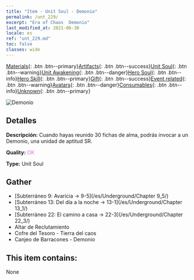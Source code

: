 ```yaml
---
title: "Item - Unit Soul - Demonio"
permalink: /unt_229/
excerpt: "Era of Chaos  Demonio"
last_modified_at: 2021-06-30
locale: es
ref: "unt_229.md"
toc: false
classes: wide
---
```

 [Materials](/ItemsES/){: .btn .btn--primary}[Artifacts](/ItemsES/Artifacts/){: .btn .btn--success}[Unit Soul](/ItemsES/UnitSoul/){: .btn .btn--warning}[Unit Awakening](/ItemsES/UnitAwakening/){: .btn .btn--danger}[Hero Soul](/ItemsES/HeroSoul/){: .btn .btn--info}[Hero Skill](/ItemsES/HeroSkill/){: .btn .btn--primary}[Gift](/ItemsES/Gift/){: .btn .btn--success}[Event related](/ItemsES/Events/){: .btn .btn--warning}[Avatars](/ItemsES/Avatars/){: .btn .btn--danger}[Consumables](/ItemsES/Consumables/){: .btn .btn--info}[Unknown](/ItemsES/Unknown/){: .btn .btn--primary}

 ![Demonio](/images/u/ti_changjiaoemo.jpg)

## Detalles
 **Descripción:** Cuando hayas reunido 30 fichas de alma, podrás invocar a un Demonio, una unidad de aptitud SR.

 **Quality:** <span style="color: #DA70D6">OK</span>

 **Type:** Unit Soul

## Gather

*    [Subterráneo 9: Avaricia -> 9-5](/es/Underground/Chapter 9_5/) 
*    [Subterráneo 13: Del día a la noche -> 13-1](/es/Underground/Chapter 13_1/) 
*    [Subterráneo 22: El camino a casa -> 22-3](/es/Underground/Chapter 22_3/) 
*    Altar de Reclutamiento 
*    Cofre del Tesoro - Tierra del caos 
*    Canjeo de Barracones - Demonio 

## This item contains:

  None

